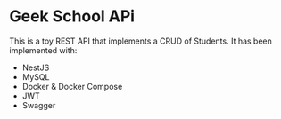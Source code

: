 # Geek School APi
This is a toy REST API that implements a CRUD of Students. It has been implemented with:

* NestJS
* MySQL
* Docker & Docker Compose
* JWT
* Swagger